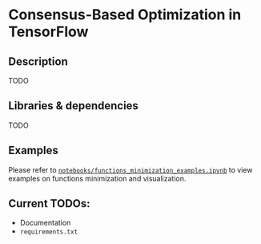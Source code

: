 # Consensus-Based Optimization in TensorFlow
## Description
TODO
## Libraries & dependencies
TODO
## Examples
Please refer to [`notebooks/functions_minimization_examples.ipynb`](https://github.com/Igor-Tukh/cbo-in-tensorflow/blob/master/notebooks/functions_minimization_examples.ipynb) to view examples on functions minimization and visualization.
## Current TODOs:
* Documentation
* `requirements.txt`
